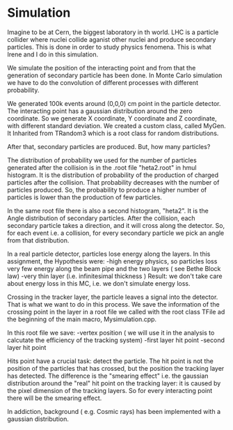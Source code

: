 # Simulation 

Imagine to be at Cern, the biggest laboratory in th world. LHC is a particle collider where nuclei collide aganist other nuclei and produce secondary particles. This is done in order to study physics fenomena.
This is what Irene and I do in this simulation.

We simulate the position of the interacting point and from that the generation of secondary particle has been done.
In Monte Carlo simulation we have to do the convolution of different processes with different probability.

We generated 100k events around (0,0,0) cm point in the particle detector. The interacting point has a gaussian distribution 
around the zero coordinate. 
So we generate X coordinate, Y coordinate and Z coordinate, with different standard deviation. 
We created a custom class, called MyGen. It Inharited from TRandom3 which is a root class for random distributions.

After that, secondary particles are produced. But, how many particles? 

The distribution of probability we used for the number of particles generated after the collision is in the .root file 
"heta2.root" in  hmul histogram. It is the distribution of probability of the production of charged particles after the collision. That probability decreases with the number of particles produced. So, the probability to produce a higher number of particles is lower than the production of few particles. 

In the same root file there is also a second histogram, "heta2". It is the Angle distribution of secondary particles. After the collision, each secondary particle takes a direction, and it will cross along the detector.
So, for each event i.e. a collision, for every secondary particle we pick an angle from that distribution.

In a real particle detector, particles lose energy along the layers. In this assignment, the Hypothesis were:
-high energy physics, so particles loss very few energy along the beam pipe and the two layers ( see Bethe Block law)
-very thin layer (i.e. infinitesimal thickness ) 
Result: we don't take care about energy loss in this MC, i.e. we don't simulate energy loss.

Crossing in the tracker layer, the particle leaves a signal into the detector. 
That is what we want to do in this process.
We save the information of the crossing point in the layer in a root file we called with the root class TFile ad the beginning of the main macro, Mysimulation.cpp. 

In this root file we save:
-vertex position ( we will use it in the analysis to calcutate the efficiency of the tracking system)
-first layer hit point
-second layer hit point

Hits point have a crucial task: detect the particle. The hit point is not the position of the particles that has crossed, but the position the tracking layer has detected. The difference is the "smearing effect" i.e. the gaussian distribution around the "real" hit point on the tracking layer: it is caused by the pixel dimension of the tracking layers. So for every interacting point there will be the smearing effect.

In addiction, background ( e.g. Cosmic rays)  has been implemented with a gaussian distribution.




